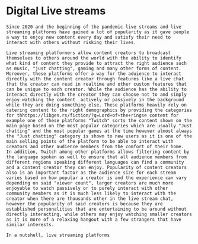 # Digital Live streams
	Since 2020 and the beginning of the pandemic live streams and live streaming platforms have gained a lot of popularity as it gave people a way to enjoy new content every day and satisfy their need to interact with others without risking their lives.

	Live streaming platformers allow content creators to broadcast themselves to others around the world with the ability to identify what kind of content they provide to attract the right audience such as music, "just chatting", gaming and many other forms of content.
	Moreover, these platforms offer a way for the aduience to interact directly with the content creator through features like a live chat that the creator can read in realtime and other custom features that can be unique to each creator. While the audience has the ability to interact directly with the creator they can choose not to and simply enjoy watching the content  actively or passively in the background while they are doing something else. These platforms heavily rely on catering content to the right demographics by providing the categories for thhttps://libgen.rs/fiction/?q=Lord+of+the+ringse content for example one of these platforms "Twitch" sorts the content shown on the main page based on the most popular categories which are usually "Just chatting" and the most popular games at the time however almost always the "Just chatting" category is shown to new users as it is one of the main selling points of the platform to be able to interact with creators and other audience members from the comfort of their home.
	In addition, Twitch among other platforms allows filtering content by the language spoken as well to ensure that all audience members from different regions speaking different languages can find a community and a content creator they can enjoy. Popularity of content creators also is an important factor as the audience size for each stream varies based on how popular a creator is and the experience can vary depending on said "viewer count", larger creators are much more enjoyable to watch passively or to purely interact with other community members as it is much less likely to interact with the creator when there are thousands other in the live stream chat, however the popularity of said creators is because they are established personalities that are entertaining to be around without directly interacting, while others may enjoy watching smaller creators as it is more of a relaxing hangout with a few strangers that have similar interests.

	In a nutshell, live streaming platforms 
